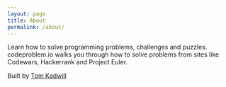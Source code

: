 ```yaml
---
layout: page
title: About
permalink: /about/
---
```


Learn how to solve programming problems, challenges and puzzles. codeproblem.io walks you through how to solve problems from sites like Codewars, Hackerrank and Project Euler.

Built by [Tom Kadwill](https://twitter.com/TomKadwill)
